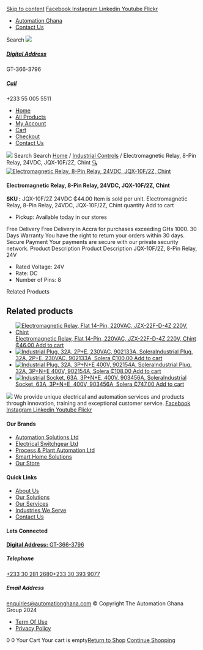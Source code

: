 [Skip to content](https://store.automationghana.com/product/8-pin-relay-jqx-10f-2z-24vdc-chint/#content)
[ Facebook ](https://www.facebook.com/automationgh/) [ Instagram ](https://www.instagram.com/automationgh/) [ Linkedin ](https://www.linkedin.com/company/the-automation-ghana-limited/) [ Youtube ](https://www.youtube.com/channel/UCurrRDUSm5oIW39VXjn1u0w) [ Flickr ](https://www.flickr.com/photos/181794037@N07/)
  * [ Automation Ghana ](https://automationghana.com)
  * [ Contact Us ](https://store.automationghana.com/contact/)


Search
[ ![](https://store.automationghana.com/wp-content/uploads/2024/04/Website-TAGG-Logo-BLUE.png) ](https://store.automationghana.com/)
[ ](https://maps.app.goo.gl/m4xeaagWCNbLk4jM6)
#####  [ Digital Address ](https://maps.app.goo.gl/m4xeaagWCNbLk4jM6)
GT-366-3796 
[ ](tel:+233550055511)
#####  [ Call ](tel:+233550055511)
+233 55 005 5511 
  * [Home](https://store.automationghana.com/)
  * [All Products](https://store.automationghana.com/shop/)
  * [My Account](https://store.automationghana.com/my-account/)
  * [Cart](https://store.automationghana.com/cart/)
  * [Checkout](https://store.automationghana.com/checkout/)
  * [Contact Us](https://store.automationghana.com/contact/)


[![](https://store.automationghana.com/wp-content/uploads/2024/04/AutomationGhana_logo_white.png)](https://store.automationghana.com)
Search
Search
[Home](https://store.automationghana.com) / [Industrial Controls](https://store.automationghana.com/product-category/industrial-controls/) / Electromagnetic Relay, 8-Pin Relay, 24VDC, JQX-10F/2Z, Chint
[🔍](https://store.automationghana.com/product/8-pin-relay-jqx-10f-2z-24vdc-chint/)
[![Electromagnetic Relay, 8-Pin Relay, 24VDC, JQX-10F/2Z, Chint](https://store.automationghana.com/wp-content/uploads/2020/04/11-Pin-Relay-JQX-10F_3Z-220VAC-Chint-2-600x561.jpg)](https://store.automationghana.com/wp-content/uploads/2020/04/11-Pin-Relay-JQX-10F_3Z-220VAC-Chint-2.jpg)
####  Electromagnetic Relay, 8-Pin Relay, 24VDC, JQX-10F/2Z, Chint 
**SKU :** JQX-10F/2Z 24VDC 
₵44.00
Item is sold per unit.
Electromagnetic Relay, 8-Pin Relay, 24VDC, JQX-10F/2Z, Chint quantity
Add to cart
  * Pickup: Available today in our stores


Free Delivery 
Free Delivery in Accra for purchases exceeding GHs 1000. 
30 Days Warranty 
You have the right to return your orders within 30 days. 
Secure Payment 
Your payments are secure with our private security network. 
Product Description
Product Description
JQX-10F/2Z, 8-Pin Relay, 24V 
  * Rated Voltage: 24V
  * Rate: DC
  * Number of Pins: 8


Related Products 
## Related products
  * [![Electromagnetic Relay, Flat 14-Pin, 220VAC, JZX-22F-D-4Z 220V, Chint](https://store.automationghana.com/wp-content/uploads/2020/04/14-Pin-Relay-JZX-22F-D-4Z-12VDC-Chint-300x300.jpg)Electromagnetic Relay, Flat 14-Pin, 220VAC, JZX-22F-D-4Z 220V, Chint ₵46.00 ](https://store.automationghana.com/product/14-pin-relay-jzx-22f-d-4z-220v-chint/)
[Add to cart](https://store.automationghana.com/product/8-pin-relay-jqx-10f-2z-24vdc-chint/?add-to-cart=1596)
  * [![Industrial Plug, 32A, 2P+E, 230VAC, 902133A, Solera](https://store.automationghana.com/wp-content/uploads/2020/04/industrial-plug-3-pin-300x300.jpg)Industrial Plug, 32A, 2P+E, 230VAC, 902133A, Solera ₵100.00 ](https://store.automationghana.com/product/industrial-plug-902133a-solera/)
[Add to cart](https://store.automationghana.com/product/8-pin-relay-jqx-10f-2z-24vdc-chint/?add-to-cart=1522)
  * [![Industrial Plug, 32A, 3P+N+E 400V, 902154A, Solera](https://store.automationghana.com/wp-content/uploads/2020/04/902154A.png)Industrial Plug, 32A, 3P+N+E 400V, 902154A, Solera ₵108.00 ](https://store.automationghana.com/product/industrial-plug-902154a-solera/)
[Add to cart](https://store.automationghana.com/product/8-pin-relay-jqx-10f-2z-24vdc-chint/?add-to-cart=1511)
  * [![Industrial Socket, 63A, 3P+N+E, 400V, 903456A, Solera](https://store.automationghana.com/wp-content/uploads/2020/04/903456A.png)Industrial Socket, 63A, 3P+N+E, 400V, 903456A, Solera ₵747.00 ](https://store.automationghana.com/product/industrial-socket-903456a-solera/)
[Add to cart](https://store.automationghana.com/product/8-pin-relay-jqx-10f-2z-24vdc-chint/?add-to-cart=1514)


![](https://store.automationghana.com/wp-content/uploads/2024/04/AutomationGhana_logo_white.png)
We provide unique electrical and automation services and products through innovation, training and exceptional customer service.
[ Facebook ](https://www.facebook.com/automationgh/) [ Instagram ](https://www.instagram.com/automationgh/) [ Linkedin ](https://www.linkedin.com/company/the-automation-ghana-limited/) [ Youtube ](https://www.youtube.com/channel/UCurrRDUSm5oIW39VXjn1u0w) [ Flickr ](https://www.flickr.com/photos/181794037@N07/)
#### Our Brands
  * [ Automation Solutions Ltd ](https://store.automationghana.com/product/8-pin-relay-jqx-10f-2z-24vdc-chint/)
  * [ Electrical Switchgear Ltd ](https://store.automationghana.com/product/8-pin-relay-jqx-10f-2z-24vdc-chint/)
  * [ Process & Plant Automation Ltd ](https://store.automationghana.com/product/8-pin-relay-jqx-10f-2z-24vdc-chint/)
  * [ Smart Home Solutions ](https://store.automationghana.com/product/8-pin-relay-jqx-10f-2z-24vdc-chint/)
  * [ Our Store ](https://store.automationghana.com/product/8-pin-relay-jqx-10f-2z-24vdc-chint/)


#### Quick Links
  * [ About Us ](https://store.automationghana.com/product/8-pin-relay-jqx-10f-2z-24vdc-chint/)
  * [ Our Solutions ](https://store.automationghana.com/product/8-pin-relay-jqx-10f-2z-24vdc-chint/)
  * [ Our Services ](https://store.automationghana.com/product/8-pin-relay-jqx-10f-2z-24vdc-chint/)
  * [ Industries We Serve ](https://store.automationghana.com/product/8-pin-relay-jqx-10f-2z-24vdc-chint/)
  * [ Contact Us ](https://store.automationghana.com/product/8-pin-relay-jqx-10f-2z-24vdc-chint/)


#### Lets Connected
[**Digital Address:** GT-366-3796](https://maps.app.goo.gl/m4xeaagWCNbLk4jM6)
#####  Telephone 
[ +233 30 281 2680](tel:+233302812680)[+233 30 393 9077](https://store.automationghana.com/product/8-pin-relay-jqx-10f-2z-24vdc-chint/+233303939077)
#####  Email Address 
enquiries@automationghana.com 
© Copyright The Automation Ghana Group 2024
  * [ Term Of Use ](https://store.automationghana.com/product/8-pin-relay-jqx-10f-2z-24vdc-chint/)
  * [ Privacy Policy ](https://store.automationghana.com/product/8-pin-relay-jqx-10f-2z-24vdc-chint/)


0
0
Your Cart
Your cart is empty[Return to Shop](https://store.automationghana.com/shop/)
[Continue Shopping](https://store.automationghana.com/product/8-pin-relay-jqx-10f-2z-24vdc-chint/)
